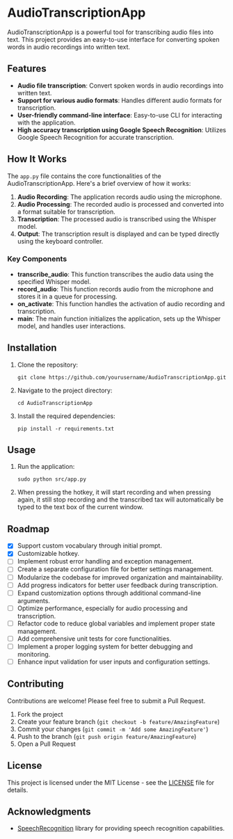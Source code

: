 # AudioTranscriptionApp

AudioTranscriptionApp is a powerful tool for transcribing audio files into text. This project provides an easy-to-use interface for converting spoken words in audio recordings into written text.

## Features

- **Audio file transcription**: Convert spoken words in audio recordings into written text.
- **Support for various audio formats**: Handles different audio formats for transcription.
- **User-friendly command-line interface**: Easy-to-use CLI for interacting with the application.
- **High accuracy transcription using Google Speech Recognition**: Utilizes Google Speech Recognition for accurate transcription.

## How It Works

The `app.py` file contains the core functionalities of the AudioTranscriptionApp. Here's a brief overview of how it works:

1. **Audio Recording**: The application records audio using the microphone.
2. **Audio Processing**: The recorded audio is processed and converted into a format suitable for transcription.
3. **Transcription**: The processed audio is transcribed using the Whisper model.
4. **Output**: The transcription result is displayed and can be typed directly using the keyboard controller.

### Key Components

- **transcribe_audio**: This function transcribes the audio data using the specified Whisper model.
- **record_audio**: This function records audio from the microphone and stores it in a queue for processing.
- **on_activate**: This function handles the activation of audio recording and transcription.
- **main**: The main function initializes the application, sets up the Whisper model, and handles user interactions.

## Installation

1. Clone the repository:
   ```
   git clone https://github.com/yourusername/AudioTranscriptionApp.git
   ```
2. Navigate to the project directory:
   ```
   cd AudioTranscriptionApp
   ```
3. Install the required dependencies:
   ```
   pip install -r requirements.txt
   ```

## Usage

1. Run the application:
   ```
   sudo python src/app.py
   ```
2. When pressing the hotkey, it will start recording and when pressing again, it still stop recording and the transcribed tax will automatically be typed to the text box of the current window.

## Roadmap

- [x] Support custom vocabulary through initial prompt.
- [x] Customizable hotkey.
- [ ] Implement robust error handling and exception management.
- [ ] Create a separate configuration file for better settings management.
- [ ] Modularize the codebase for improved organization and maintainability.
- [ ] Add progress indicators for better user feedback during transcription.
- [ ] Expand customization options through additional command-line arguments.
- [ ] Optimize performance, especially for audio processing and transcription.
- [ ] Refactor code to reduce global variables and implement proper state management.
- [ ] Add comprehensive unit tests for core functionalities.
- [ ] Implement a proper logging system for better debugging and monitoring.
- [ ] Enhance input validation for user inputs and configuration settings.

## Contributing

Contributions are welcome! Please feel free to submit a Pull Request.

1. Fork the project
2. Create your feature branch (`git checkout -b feature/AmazingFeature`)
3. Commit your changes (`git commit -m 'Add some AmazingFeature'`)
4. Push to the branch (`git push origin feature/AmazingFeature`)
5. Open a Pull Request

## License

This project is licensed under the MIT License - see the [LICENSE](LICENSE) file for details.

## Acknowledgments

- [SpeechRecognition](https://pypi.org/project/SpeechRecognition/) library for providing speech recognition capabilities.

